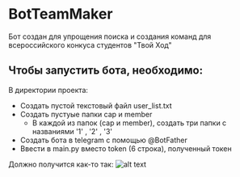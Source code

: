 # BotTeamMaker
Бот создан для упрощения поиска и создания команд для всероссийского конкуса студентов "Твой Ход"

## Чтобы запустить бота, необходимо:
В директории проекта:
* Создать пустой текстовый файл user_list.txt
* Создать пустуые папки cap и member
  * В каждой из папок (cap и member), создать три папки с названиями '1' , '2' , '3'
* Создать бота в telegram с помощью @BotFather
* Ввести в main.py вместо token (6 строка), полученный токен  

Должно получится как-то так:
![alt text](figures/img.png)
